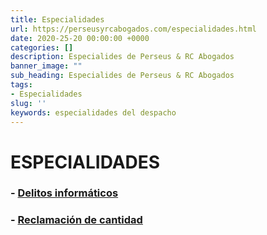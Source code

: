 ```yaml
---
title: Especialidades
url: https://perseusyrcabogados.com/especialidades.html
date: 2020-25-20 00:00:00 +0000
categories: []
description: Especialides de Perseus & RC Abogados
banner_image: ""
sub_heading: Especialides de Perseus & RC Abogados
tags:
- Especialidades
slug: ''
keywords: especialidades del despacho
---
```


# ESPECIALIDADES

### - [Delitos informáticos](https://perseusyrcabogados.com/delitos-informaticos.html "Delitos informáticos")

### - [Reclamación de cantidad](https://perseusyrcabogados.com/reclamacion-de-cantidad.html "Reclamación de cantidad")
